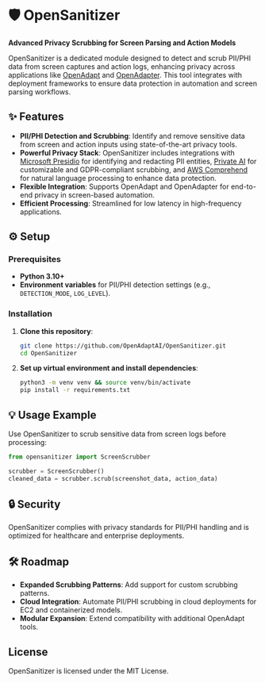 # 🛡️ OpenSanitizer

**Advanced Privacy Scrubbing for Screen Parsing and Action Models**

OpenSanitizer is a dedicated module designed to detect and scrub PII/PHI data from screen captures and action logs, enhancing privacy across applications like [OpenAdapt](https://github.com/OpenAdaptAI/OpenAdapt) and [OpenAdapter](https://github.com/OpenAdaptAI/OpenAdapter/). This tool integrates with deployment frameworks to ensure data protection in automation and screen parsing workflows.

## ✨ Features
- **PII/PHI Detection and Scrubbing**: Identify and remove sensitive data from screen and action inputs using state-of-the-art privacy tools.
- **Powerful Privacy Stack**: OpenSanitizer includes integrations with [Microsoft Presidio](https://microsoft.github.io/presidio/) for identifying and redacting PII entities, [Private AI](https://private-ai.com/) for customizable and GDPR-compliant scrubbing, and [AWS Comprehend](https://aws.amazon.com/comprehend/) for natural language processing to enhance data protection.
- **Flexible Integration**: Supports OpenAdapt and OpenAdapter for end-to-end privacy in screen-based automation.
- **Efficient Processing**: Streamlined for low latency in high-frequency applications.

## ⚙️ Setup

### Prerequisites
- **Python 3.10+**
- **Environment variables** for PII/PHI detection settings (e.g., `DETECTION_MODE`, `LOG_LEVEL`).

### Installation
1. **Clone this repository**:
   ```bash
   git clone https://github.com/OpenAdaptAI/OpenSanitizer.git
   cd OpenSanitizer
   ```
2. **Set up virtual environment and install dependencies**:
   ```bash
   python3 -m venv venv && source venv/bin/activate
   pip install -r requirements.txt
   ```

## 💡 Usage Example

Use OpenSanitizer to scrub sensitive data from screen logs before processing:
```python
from opensanitizer import ScreenScrubber

scrubber = ScreenScrubber()
cleaned_data = scrubber.scrub(screenshot_data, action_data)
```

## 🔒 Security
OpenSanitizer complies with privacy standards for PII/PHI handling and is optimized for healthcare and enterprise deployments.

## 🛠️ Roadmap
- **Expanded Scrubbing Patterns**: Add support for custom scrubbing patterns.
- **Cloud Integration**: Automate PII/PHI scrubbing in cloud deployments for EC2 and containerized models.
- **Modular Expansion**: Extend compatibility with additional OpenAdapt tools.

## License
OpenSanitizer is licensed under the MIT License.

